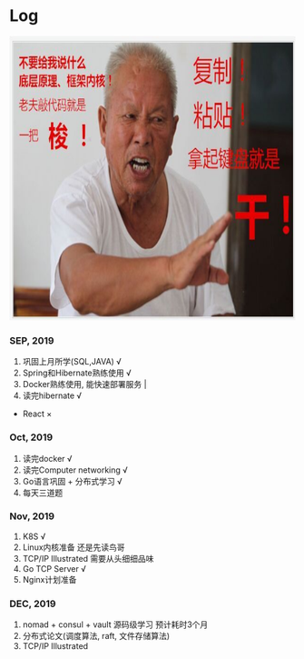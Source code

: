 # Log

<div align=center>
<img src="https://github.com/zzzyyyxxxmmm/basics/blob/master/image/1.png" width="700" height="500">
</div>

### SEP, 2019
1. 巩固上月所学(SQL,JAVA) √
2. Spring和Hibernate熟练使用 √
3. Docker熟练使用, 能快速部署服务 |
4. 读完hibernate √
* React ×

### Oct, 2019
1. 读完docker √
2. 读完Computer networking √
3. Go语言巩固 + 分布式学习 √
4. 每天三道题

### Nov, 2019
1. K8S √
2. Linux内核准备 还是先读鸟哥
3. TCP/IP Illustrated 需要从头细细品味
4. Go TCP Server √
5. Nginx计划准备

### DEC, 2019
1. nomad + consul + vault 源码级学习 预计耗时3个月
2. 分布式论文(调度算法, raft, 文件存储算法)
3. TCP/IP Illustrated

